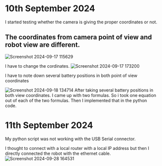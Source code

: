 # 10th September 2024
I started testing whether the camera is giving the proper coordinates or not.

## The coordinates from camera point of view and robot view are different.
![Screenshot 2024-09-17 115629](https://github.com/user-attachments/assets/9060352b-5250-431c-966f-c8fda2a90f33)

I have to change the cordinates.
![Screenshot 2024-09-17 173200](https://github.com/user-attachments/assets/98088610-7a91-495b-93ff-12802c00ab34)

I have to note down several battery positions in both point of view coordinates 

![Screenshot 2024-09-18 134714](https://github.com/user-attachments/assets/c03fe574-5fcd-4ba7-8976-f054949cc9cb)
After taking several battery positions in both view coordinates. I came up with two formulas. So i took one equation out of each of the two formulas.
Then I implemented that in the python code.



# 11th September 2024

My python script was not working with the USB Serial connector.

I thought to connect with a local router with a local IP address but then I directly connected the robot with the ethernet cable.
![Screenshot 2024-09-28 164531](https://github.com/user-attachments/assets/bb3879ad-079e-4ae8-839c-eef788a0b9d0)
